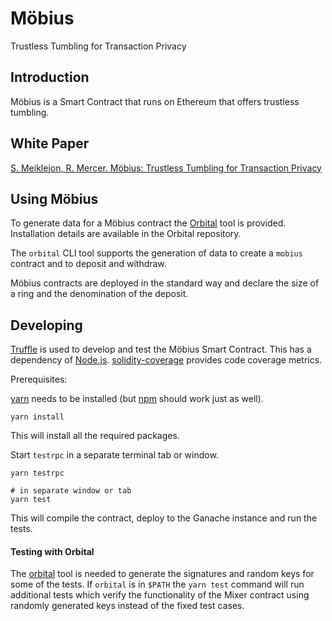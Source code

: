 # Möbius

Trustless Tumbling for Transaction Privacy

## Introduction

Möbius is a Smart Contract that runs on Ethereum that offers trustless tumbling.

## White Paper

[S. Meiklejon, R. Mercer. Möbius: Trustless Tumbling for Transaction Privacy][1]

## Using Möbius

To generate data for a Möbius contract the [Orbital][6] tool is provided. Installation details are available in the Orbital repository.

The `orbital` CLI tool supports the generation of data to create a `mobius` contract and to deposit and withdraw. 

Möbius contracts are deployed in the standard way and declare the size of a ring and the denomination of the deposit.

## Developing

[Truffle][2] is used to develop and test the Möbius Smart Contract. This has a dependency of [Node.js][3]. [solidity-coverage][7] provides code coverage metrics.

Prerequisites:

[yarn][4] needs to be installed (but [npm][5] should work just as well).

    yarn install

This will install all the required packages.

Start `testrpc` in a separate terminal tab or window.

    yarn testrpc
    
    # in separate window or tab
    yarn test

This will compile the contract, deploy to the Ganache instance and run the tests. 

#### Testing with Orbital

The [orbital][6] tool is needed to generate the signatures and random keys for some of the tests. If `orbital` is in `$PATH` the `yarn test` command will run additional tests which verify the functionality of the Mixer contract using randomly generated keys instead of the fixed test cases.

[1]: https://eprint.iacr.org/2017/881.pdf
[2]: http://truffleframework.com/
[3]: https://nodejs.org/
[4]: https://yarnpkg.com/en/docs/install
[5]: https://docs.npmjs.com/getting-started/installing-node
[6]: https://github.com/clearmatics/orbital
[7]: https://www.npmjs.com/package/solidity-coverage
